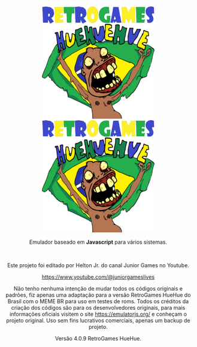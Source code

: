 
<div align = center>

<img width = 300 src = docs/Logo-light.png#gh-dark-mode-only>
<img width = 300 src = docs/Logo.png#gh-light-mode-only>
 
<br>

Emulador baseado em **Javascript** para vários sistemas.

<br>

Este projeto foi editado por Helton Jr. do canal Junior Games no Youtube.

https://www.youtube.com/@juniorgameslives

Não tenho nenhuma intenção de mudar todos os códigos originais e padrões, fiz apenas uma adaptação para a versão RetroGames HueHue do Brasil com o MEME BR para uso em testes de roms.
Todos os créditos da criação dos códigos são para os desenvolvedores originais, para mais informações oficiais visitem o site https://emulatorjs.org/ e conheçam o projeto original. Uso sem fins lucrativos comerciais, apenas um backup de projeto.

Versão 4.0.9 RetroGames HueHue.
